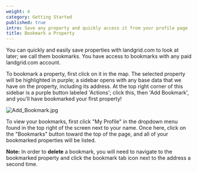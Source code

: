 ```yaml
---
weight: 4
category: Getting Started
published: true
intro: Save any property and quickly access it from your profile page
title: Bookmark a Property
---
```


You can quickly and easily save properties with landgrid.com to look at later; we call them bookmarks. You have access to bookmarks with any paid landgrid.com account.

To bookmark a property, first click on it in the map. The selected property will be highlighted in purple; a sidebar opens with any base data that we have on the property, including its address. At the top right corner of this sidebar is a purple button labeled 'Actions'; click this, then 'Add Bookmark', and you'll have bookmarked your first property!

![Add_Bookmark.jpg]({{site.baseurl}}/img/Add_Bookmark.jpg)


To view your bookmarks, first click "My Profile" in the dropdown menu found in the top right of the screen next to your name. Once here, click on the "Bookmarks" button toward the top of the page, and all of your bookmarked properties will be listed.


**Note:** In order to **delete** a bookmark, you will need to navigate to the bookmarked property and click the bookmark tab icon next to the address a second time.


